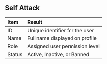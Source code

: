 ## Self Attack 
| **Item** | **Result** |
|:--------|:-----------|
| ID      | Unique identifier for the user |
| Name    | Full name displayed on profile |
| Role    | Assigned user permission level |
| Status  | Active, Inactive, or Banned     |
